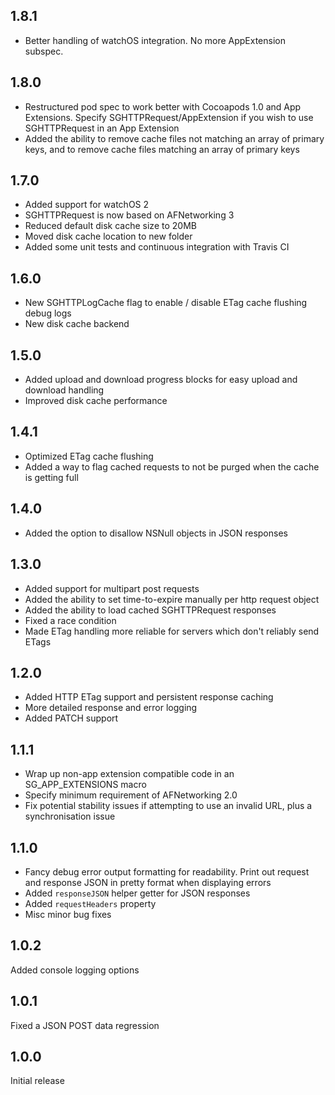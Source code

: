 ## 1.8.1

- Better handling of watchOS integration. No more AppExtension subspec.

## 1.8.0

- Restructured pod spec to work better with Cocoapods 1.0 and App Extensions. Specify SGHTTPRequest/AppExtension if you wish to use SGHTTPRequest in an App Extension
- Added the ability to remove cache files not matching an array of primary keys, and to remove cache files matching an array of primary keys

## 1.7.0

- Added support for watchOS 2
- SGHTTPRequest is now based on AFNetworking 3
- Reduced default disk cache size to 20MB
- Moved disk cache location to new folder
- Added some unit tests and continuous integration with Travis CI

## 1.6.0

- New SGHTTPLogCache flag to enable / disable ETag cache flushing debug logs
- New disk cache backend

## 1.5.0

- Added upload and download progress blocks for easy upload and download handling
- Improved disk cache performance

## 1.4.1

- Optimized ETag cache flushing
- Added a way to flag cached requests to not be purged when the cache is getting full

## 1.4.0

- Added the option to disallow NSNull objects in JSON responses

## 1.3.0

- Added support for multipart post requests
- Added the ability to set time-to-expire manually per http request object
- Added the ability to load cached SGHTTPRequest responses
- Fixed a race condition
- Made ETag handling more reliable for servers which don't reliably send ETags

## 1.2.0

- Added HTTP ETag support and persistent response caching
- More detailed response and error logging
- Added PATCH support

## 1.1.1

- Wrap up non-app extension compatible code in an SG_APP_EXTENSIONS macro
- Specify minimum requirement of AFNetworking 2.0
- Fix potential stability issues if attempting to use an invalid URL, plus a synchronisation issue

## 1.1.0

- Fancy debug error output formatting for readability. Print out request and
  response JSON in pretty format when displaying errors
- Added `responseJSON` helper getter for JSON responses
- Added `requestHeaders` property
- Misc minor bug fixes

## 1.0.2

Added console logging options

## 1.0.1

Fixed a JSON POST data regression

## 1.0.0

Initial release

